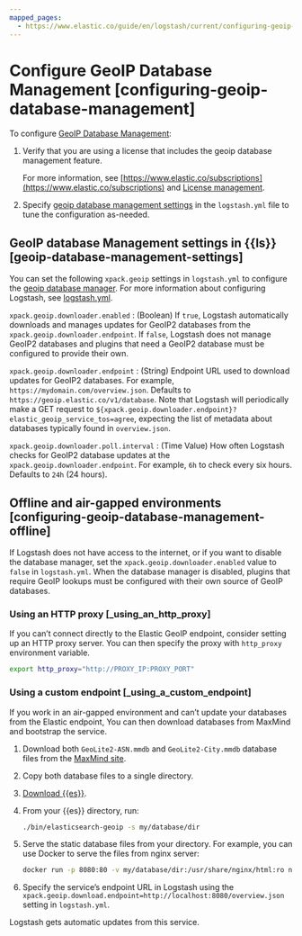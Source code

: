 ```yaml
---
mapped_pages:
  - https://www.elastic.co/guide/en/logstash/current/configuring-geoip-database-management.html
---
```


# Configure GeoIP Database Management [configuring-geoip-database-management]

To configure [GeoIP Database Management](/reference/logstash-geoip-database-management.md):

1. Verify that you are using a license that includes the geoip database management feature.

    For more information, see [https://www.elastic.co/subscriptions](https://www.elastic.co/subscriptions) and [License management](docs-content://deploy-manage/license/manage-your-license-in-self-managed-cluster.md).

2. Specify [geoip database management settings](#geoip-database-management-settings) in the `logstash.yml` file to tune the configuration as-needed.

## GeoIP database Management settings in {{ls}} [geoip-database-management-settings]


You can set the following `xpack.geoip` settings in `logstash.yml` to configure the [geoip database manager](/reference/logstash-geoip-database-management.md). For more information about configuring Logstash, see [logstash.yml](/reference/logstash-settings-file.md).

`xpack.geoip.downloader.enabled`
:   (Boolean) If `true`, Logstash automatically downloads and manages updates for GeoIP2 databases from the `xpack.geoip.downloader.endpoint`. If `false`, Logstash does not manage GeoIP2 databases and plugins that need a GeoIP2 database must be configured to provide their own.

`xpack.geoip.downloader.endpoint`
:   (String) Endpoint URL used to download updates for GeoIP2 databases. For example, `https://mydomain.com/overview.json`. Defaults to `https://geoip.elastic.co/v1/database`. Note that Logstash will periodically make a GET request to `${xpack.geoip.downloader.endpoint}?elastic_geoip_service_tos=agree`, expecting the list of metadata about databases typically found in `overview.json`.

`xpack.geoip.downloader.poll.interval`
:   (Time Value) How often Logstash checks for GeoIP2 database updates at the `xpack.geoip.downloader.endpoint`. For example, `6h` to check every six hours. Defaults to `24h` (24 hours).


## Offline and air-gapped environments [configuring-geoip-database-management-offline]

If Logstash does not have access to the internet, or if you want to disable the database manager, set the `xpack.geoip.downloader.enabled` value to `false` in `logstash.yml`. When the database manager is disabled, plugins that require GeoIP lookups must be configured with their own source of GeoIP databases.

### Using an HTTP proxy [_using_an_http_proxy]

If you can’t connect directly to the Elastic GeoIP endpoint, consider setting up an HTTP proxy server. You can then specify the proxy with `http_proxy` environment variable.

```sh
export http_proxy="http://PROXY_IP:PROXY_PORT"
```


### Using a custom endpoint [_using_a_custom_endpoint]

If you work in an air-gapped environment and can’t update your databases from the Elastic endpoint, You can then download databases from MaxMind and bootstrap the service.

1. Download both `GeoLite2-ASN.mmdb` and `GeoLite2-City.mmdb` database files from the [MaxMind site](http://dev.maxmind.com/geoip/geoip2/geolite2).
2. Copy both database files to a single directory.
3. [Download {{es}}](https://www.elastic.co/downloads/elasticsearch).
4. From your {{es}} directory, run:

    ```sh
    ./bin/elasticsearch-geoip -s my/database/dir
    ```

5. Serve the static database files from your directory. For example, you can use Docker to serve the files from nginx server:

    ```sh
    docker run -p 8080:80 -v my/database/dir:/usr/share/nginx/html:ro nginx
    ```

6. Specify the service’s endpoint URL in Logstash using the `xpack.geoip.download.endpoint=http://localhost:8080/overview.json` setting in `logstash.yml`.

Logstash gets automatic updates from this service.



